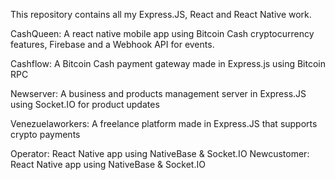 This repository contains all my Express.JS, React and React Native work.

CashQueen: A react native mobile app using Bitcoin Cash cryptocurrency features, Firebase and a Webhook API for events.

Cashflow: A Bitcoin Cash payment gateway made in Express.js using Bitcoin RPC

Newserver: A business and products management server in Express.JS using Socket.IO for product updates

Venezuelaworkers: A freelance platform made in Express.JS that supports crypto payments

Operator: React Native app using NativeBase & Socket.IO
Newcustomer: React Native app using NativeBase & Socket.IO
